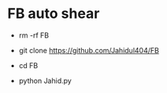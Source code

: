 # FB auto shear 

- rm -rf FB

- git clone https://github.com/Jahidul404/FB

- cd FB

- python Jahid.py
